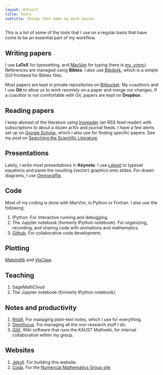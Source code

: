 ```yaml
---
layout: default
title: Tools
subtitle: Things that make my work easier
---
```


This is a list of some of the tools that I use on a regular basis that have
come to be an essential part of my workflow.

## Writing papers

I use **LaTeX** for typesetting, and [MacVim](http://code.google.com/p/macvim/)
for typing (here is [my .vimrc](https://github.com/ketch/dotfiles/blob/master/vimrc)).
References are managed using **Bibtex**.  I also use
[Bibdesk](http://bibdesk.sourceforge.net/), which is a simple GUI frontend for
Bibtex files.

Most papers are kept in private repositories on
[Bitbucket](http://bitbucket.org).  My coauthors and I use **Git** to
allow us to work reomtely on a paper and merge our changes.
If a coauthor is not comfortable with Git, papers are kept on **Dropbox**.

## Reading papers
I keep abreast of the literature using [Inoreader]() (an RSS feed reader) with
subscriptions to about a dozen arXiv and journal feeds.  I have a few alerts
set up on [Google Scholar](http://scholar.google.com), which I also use for
finding specific papers.  See my post on
[Searching the Scientific Literature](http://www.davidketcheson.info/2011/10/27/searching-scientific-literature.html).


## Presentations
Lately, I write most presentations in **Keynote**.  I use
[Latexit](http://www.chachatelier.fr/latexit/) to typeset equations and paste
the resulting (vector) graphics onto slides.  For drawn diagrams, I use
[Omnigraffle](https://www.omnigroup.com/omnigraffle).


## Code
Most of my coding is done with MacVim, in Python or Fortran.  I also use the following:

 1. IPython.  For interactive running and debugging.
 1. The Jupyter notebook (formerly IPython notebook).  For organizing, recording, and
    sharing code with animations and mathematics.
 1. [Github](http://github.com).  For collaborative code development.

## Plotting

[Matplotlib](http://matplotlib.org/) and [VisClaw](https://github.com/clawpack/visclaw).

## Teaching

 1. SageMathCloud
 2. The Jupyter notebook (formerly IPython notebook).

## Notes and productivity

 1. [NValt](http://brettterpstra.com/nvalt-2-2-public-beta/).  For managing
    plain-text notes, which I use for everything.
 1. [Omnifocus](http://www.omnigroup.com/products/omnifocus/).  For managing all the non-research stuff I do.
 1. [Gitit](http://gitit.net/).  Wiki software that runs the KAUST Mathwiki, for
    internal collaboration within my group.

## Websites

 1. [Jekyll](https://github.com/mojombo/jekyll).  For building this website.
 2. [Coda](https://panic.com/coda/).  For the [Numerical Mathematics Group
     site](http://numerics.kaust.edu.sa)
